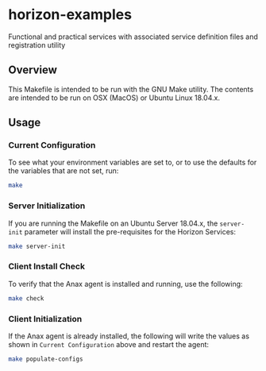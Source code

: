 # horizon-examples
Functional and practical services with associated service definition files and registration utility

## Overview

This Makefile is intended to be run with the GNU Make utility. 
The contents are intended to be run on OSX (MacOS) or Ubuntu Linux 18.04.x. 

## Usage

### Current Configuration

To see what your environment variables are set to, 
or to use the defaults for the variables that are not set, run:

``` bash
make
```

### Server Initialization

If you are running the Makefile on an Ubuntu Server 18.04.x, 
the `server-init` parameter will install the pre-requisites for the Horizon Services:

``` bash
make server-init
```

### Client Install Check

To verify that the Anax agent is installed and running, use the following:

``` bash
make check
```

### Client Initialization

If the Anax agent is already installed, 
the following will write the values as shown in `Current Configuration` above and restart the agent:

``` bash
make populate-configs
```

